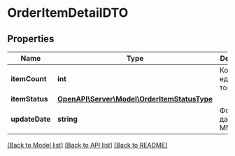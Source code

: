 # OrderItemDetailDTO

## Properties
Name | Type | Description | Notes
------------ | ------------- | ------------- | -------------
**itemCount** | **int** | Количество единиц товара. | [optional] 
**itemStatus** | [**OpenAPI\Server\Model\OrderItemStatusType**](OrderItemStatusType.md) |  | [optional] 
**updateDate** | **string** | Формат даты: &#x60;ДД-ММ-ГГГГ&#x60;. | [optional] 

[[Back to Model list]](../README.md#documentation-for-models) [[Back to API list]](../README.md#documentation-for-api-endpoints) [[Back to README]](../README.md)


